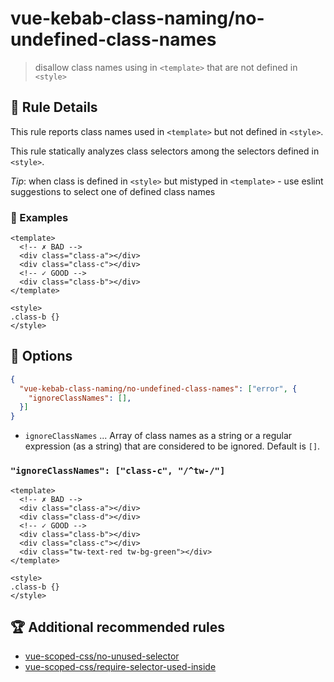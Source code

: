 # vue-kebab-class-naming/no-undefined-class-names

> disallow class names using in `<template>` that are not defined in `<style>`

## :book: Rule Details

This rule reports class names used in `<template>` but not defined in `<style>`.

This rule statically analyzes class selectors among the selectors defined in `<style>`.

_Tip_: when class is defined in `<style>` but mistyped in `<template>` - use eslint suggestions to select one of defined class names

### :eyes: Examples

```vue
<template>
  <!-- ✗ BAD -->
  <div class="class-a"></div>
  <div class="class-c"></div>
  <!-- ✓ GOOD -->
  <div class="class-b"></div>
</template>

<style>
.class-b {}
</style>
```

## :wrench: Options

```json
{
  "vue-kebab-class-naming/no-undefined-class-names": ["error", {
    "ignoreClassNames": [],
  }]
}
```

- `ignoreClassNames` ... Array of class names as a string or a regular expression (as a string) that are considered to be ignored. Default is `[]`.

### `"ignoreClassNames": ["class-c", "/^tw-/"]`

```vue
<template>
  <!-- ✗ BAD -->
  <div class="class-a"></div>
  <div class="class-d"></div>
  <!-- ✓ GOOD -->
  <div class="class-b"></div>
  <div class="class-c"></div>
  <div class="tw-text-red tw-bg-green"></div>
</template>

<style>
.class-b {}
</style>
```

## :trophy: Additional recommended  rules

- [vue-scoped-css/no-unused-selector](https://future-architect.github.io/eslint-plugin-vue-scoped-css/rules/no-unused-selector.html)
- [vue-scoped-css/require-selector-used-inside](https://future-architect.github.io/eslint-plugin-vue-scoped-css/rules/require-selector-used-inside.html)
